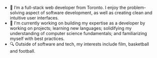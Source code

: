 - 👋 I’m a full-stack web developer from Toronto. I enjoy the problem-solving aspect of software development, as well as creating clean and intuitive user interfaces.
- 📎 I'm currently working on building my expertise as a developer by working on projects; learning new languages; solidifying my understanding of computer science fundamentals; and familiarizing myself with best practices.
- 🔍 Outside of software and tech, my interests include film, basketball and football.

<!---
ryanpunwasi/ryanpunwasi is a ✨ special ✨ repository because its `README.md` (this file) appears on your GitHub profile.
You can click the Preview link to take a look at your changes.
--->
